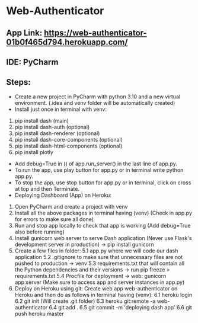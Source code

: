 # Web-Authenticator
## App Link: https://web-authenticator-01b0f465d794.herokuapp.com/
## IDE: PyCharm
## Steps:
* Create a new project in PyCharm with python 3.10 and a new virtual environment. (.idea and venv folder will be automatically created)
* Install just once in terminal with venv:
1. pip install dash (main)
2. pip install dash-auth (optional)
3. pip install dash-renderer (optional)
4. pip install dash-core-components (optional)
5. pip install dash-html-components (optional)
6. pip install plotly
* Add debug=True in () of app.run_server() in the last line of app.py.
* To run the app, use play button for app.py or in terminal write python app.py.
* To stop the app, use stop button for app.py or in terminal, click on cross at top and then Terminate.
* Deploying Dashboard (App) on Heroku:
1. Open PyCharm and create a project with venv
2. Install all the above packages in terminal having (venv) (Check in app.py for errors to make sure all done)
3. Run and stop app locally to check that app is working (Add debug=True also before running)
4. Install gunicorn web server to serve Dash application (Never use Flask's development server in production) -> pip install gunicorn 
5. Create a few files in folder:
5.1 app.py where we will code our dash application
5.2 .gitignore to make sure that unnecessary files are not pushed to production -> venv
5.3 requirements.txt that will contain all the Python dependencies and their versions -> run pip freeze > requirements.txt
5.4 Procfile for deployment -> web: gunicorn app:server (Make sure to access app and server instances in app.py)
6. Deploy on Heroku using git: Create web app web-authenticator on Heroku and then do as follows in terminal having (venv):
6.1 heroku login
6.2 git init (Will create .git folder)
6.3 heroku git:remote -a web-authenticator
6.4 git add .
6.5 git commit -m 'deploying dash app'
6.6 git push heroku master
